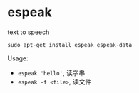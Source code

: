 # espeak

text to speech

`sudo apt-get install espeak espeak-data`

Usage:
* `espeak 'hello'`, 读字串
* `espeak -f <file>`, 读文件
